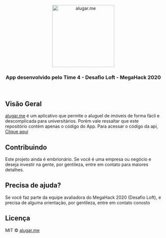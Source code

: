 <p align="center">
  <img src="http://alugar.me/img/Full.png" width="200" alt="alugar.me" />
</p>

<h3 align="center">
  App desenvolvido pelo Time 4 - Desafio Loft - MegaHack 2020
</h3>

<br>

## Visão Geral

<a href="http://alugar.me/" target="_blank">alugar.me</a> é um aplicativo que permite o aluguel de imóveis de forma fácil e descomplicada para universitários. Porém vale ressaltar que este repositório
contém apenas o código do App. Para acessar o código da api, <a href="https://github.com/agostinhodev/alugar.me">Clique aqui</a>

## Contribuindo

Este projeto ainda é embrionário. Se você é uma empresa ou negócio e deseja investir na gente, por gentileza, entre em contato para maiores detalhes.

## Precisa de ajuda?

Se você faz parte da equipe avaliadora do MegaHack 2020 (Desafio Loft), e precisa de alguma orientação, por gentileza, entre em contato conosto

## Licença

MIT © [alugar.me](http://alugar.me)
